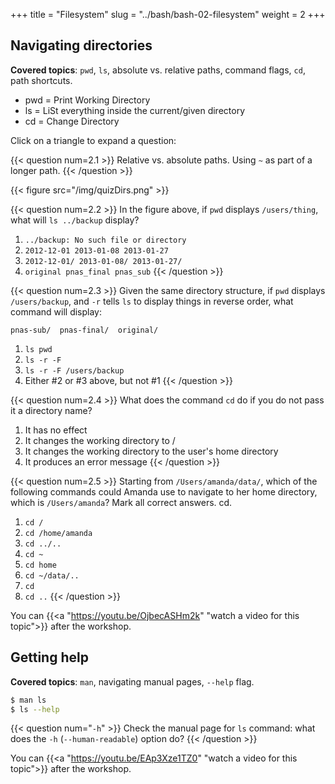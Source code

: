 +++
title = "Filesystem"
slug = "../bash/bash-02-filesystem"
weight = 2
+++

## Navigating directories

**Covered topics**: `pwd`, `ls`, absolute vs. relative paths, command flags, `cd`, path shortcuts.

- pwd = Print Working Directory
- ls = LiSt everything inside the current/given directory
- cd = Change Directory


Click on a triangle to expand a question:

{{< question num=2.1 >}}
Relative vs. absolute paths. Using `~` as part of a longer path.
{{< /question >}}

{{< figure src="/img/quizDirs.png" >}}

{{< question num=2.2 >}}
In the figure above, if `pwd` displays `/users/thing`, what will `ls ../backup` display?
1. `../backup: No such file or directory`
2. `2012-12-01 2013-01-08 2013-01-27`
3. `2012-12-01/ 2013-01-08/ 2013-01-27/`
4. `original pnas_final pnas_sub`
{{< /question >}}

{{< question num=2.3 >}}
Given the same directory structure, if `pwd` displays `/users/backup`, and `-r` tells `ls` to display things
in reverse order, what command will display:
```
pnas-sub/  pnas-final/  original/
```
1. `ls pwd`
2. `ls -r -F`
3. `ls -r -F /users/backup`
4. Either #2 or #3 above, but not #1
{{< /question >}}

{{< question num=2.4 >}}
What does the command `cd` do if you do not pass it a directory name?
1. It has no effect
2. It changes the working directory to /
3. It changes the working directory to the user's home directory
4. It produces an error message
{{< /question >}}

{{< question num=2.5 >}}
Starting from `/Users/amanda/data/`, which of the following commands could Amanda use to navigate to her home directory,
which is `/Users/amanda`? Mark all correct answers.
cd.
1. `cd /`
2. `cd /home/amanda`
3. `cd ../..`
4. `cd ~`
5. `cd home`
6. `cd ~/data/..`
7. `cd`
8. `cd ..`
{{< /question >}}




<!-- {{< yt OjbecASHm2k 63 >}} -->
You can {{<a "https://youtu.be/OjbecASHm2k" "watch a video for this topic">}} after the workshop.






## Getting help

**Covered topics**: `man`, navigating manual pages, `--help` flag.

```sh
$ man ls
$ ls --help
```

{{< question num="`-h`" >}}
Check the manual page for `ls` command: what does the `-h` (`--human-readable`) option do?
{{< /question >}}





<!-- Explain tab completion in bash. -->





<!-- 02-help.mkv -->
<!-- {{< yt EAp3Xze1TZ0 63 >}} -->
You can {{<a "https://youtu.be/EAp3Xze1TZ0" "watch a video for this topic">}} after the workshop.
